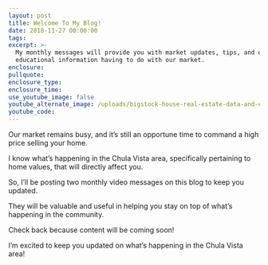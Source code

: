 ```yaml
---
layout: post
title: Welcome To My Blog!
date: 2018-11-27 00:00:00
tags:
excerpt: >-
  My monthly messages will provide you with market updates, tips, and other
  educational information having to do with our market.
enclosure:
pullquote:
enclosure_type:
enclosure_time:
use_youtube_image: false
youtube_alternate_image: /uploads/bigstock-house-real-estate-data-and-co-123908711-1.jpg
youtube_code:
---
```


Our market remains busy, and it’s still an opportune time to command a high price selling your home.  

I know what’s happening in the Chula Vista area, specifically pertaining to home values, that will directly affect you.

So, I’ll be posting two monthly video messages on this blog to keep you updated. 

They will be valuable and useful in helping you stay on top of what’s happening in the community.

Check back because content will be coming soon!

I’m excited to keep you updated on what’s happening in the Chula Vista area!